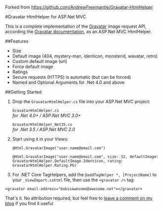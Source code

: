 Forked from https://github.com/AndrewFreemantle/Gravatar-HtmlHelper

#Gravatar HtmlHelper for ASP.Net MVC

This is a complete implementation of the [Gravatar](http://www.gravatar.com) image request API, according the [Gravatar documentation](http://en.gravatar.com/site/implement/images/), as an ASP.Net MVC HtmlHelper.


##Features

* Size
* Default image (404, mystery-man, identicon, monsterid, wavatar, retro)
* Custom default image (url)
* Force default image
* Ratings
* Secure requests (HTTPS) is automatic (but can be forced)
* Named and Optional Arguments for .Net 4.0 and above


##Getting Started

1. Drop the `GravatarHtmlHelper.cs` file into your ASP.Net MVC project:

	`GravatarHtmlHelper.cs`  
	_for .Net 4.0+ / ASP.Net MVC 3.0+_

	`GravatarHtmlHelper_Net35.cs`  
	_for .Net 3.5 / ASP.Net MVC 2.0_


2. Start using it in your Views:

    `@Html.GravatarImage("user.name@email.com")`

    `@Html.GravatarImage("user.name@email.com", size: 32, defaultImage: GravatarHtmlHelper.DefaultImage.Identicon, rating: GravatarHtmlHelper.Rating.PG)`


3. For .NET Core TagHelpers, add the `@addTagHelper *, [ProjectName]` to your `_ViewImport.cshtml` file, then use the `<gravatar />` tag:

`<gravatar email-address="bobisawesome@awesome.net"></gravatar>`


That's it. No attribution required, but feel free to [leave a comment on my blog](http://www.fatlemon.co.uk/gravatar) if you find it useful
